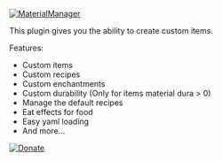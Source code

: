 [![MaterialManager](http://dl.dropbox.com/u/104060836/MaterialManager/Logo.png)]()

This plugin gives you the ability to create custom items.

Features:
- Custom items
- Custom recipes
- Custom enchantments
- Custom durability (Only for items material dura > 0)
- Manage the default recipes
- Eat effects for food
- Easy yaml loading
- And more...

[![Donate](https://www.paypalobjects.com/en_US/BE/i/btn/btn_donateCC_LG.gif)](https://www.paypal.com/cgi-bin/webscr?cmd=_s-xclick&hosted_button_id=UXVGAVPRD57YQ)